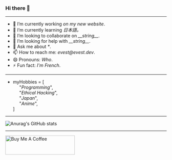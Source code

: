 ### Hi there 👋

---

- 🔭 I’m currently working _on my new website_.
- 🌱 I’m currently learning _日本語。_
- 👯 I’m looking to collaborate on _\_\_string\_\__.
- 🤔 I’m looking for help with _\_\_string\_\__.
- 💬 Ask me about _*_.
- 📫 How to reach me: _evest@evest.dev_.
- 😄 Pronouns: _Who_.
- ⚡ Fun fact: _I'm French_.

---

- myHobbies = [<br />
&nbsp;&nbsp;&nbsp;&nbsp;&nbsp;"_Programming_",<br />
&nbsp;&nbsp;&nbsp;&nbsp;&nbsp;"_Ethical Hacking_",<br />
&nbsp;&nbsp;&nbsp;&nbsp;&nbsp;"_Japan_",<br />
&nbsp;&nbsp;&nbsp;&nbsp;&nbsp;"_Anime_",<br />
]

---

![Anurag's GitHub stats](https://github-readme-stats.vercel.app/api?username=Ev357&show_icons=true&theme=radical)

---

<a href="https://www.buymeacoffee.com/evest" target="_blank"><img src="https://cdn.buymeacoffee.com/buttons/v2/default-yellow.png" alt="Buy Me A Coffee" style="height: 60px !important;width: 217px !important;" ></a>
